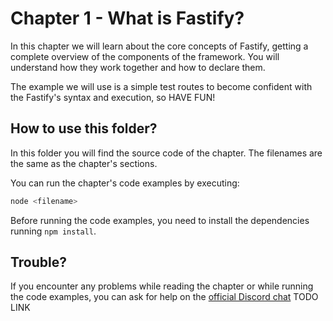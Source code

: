 
# Chapter 1 - What is Fastify?

In this chapter we will learn about the core concepts of Fastify, getting a complete overview of the
components of the framework.
You will understand how they work together and how to declare them.

The example we will use is a simple test routes to become confident with the Fastify's syntax and execution, so HAVE FUN!

## How to use this folder?

In this folder you will find the source code of the chapter.
The filenames are the same as the chapter's sections.

You can run the chapter's code examples by executing:

```bash
node <filename>
```

Before running the code examples, you need to install the dependencies running `npm install`.

## Trouble?

If you encounter any problems while reading the chapter or while running the code examples,
you can ask for help on the [official Discord chat](TODO) TODO LINK 
